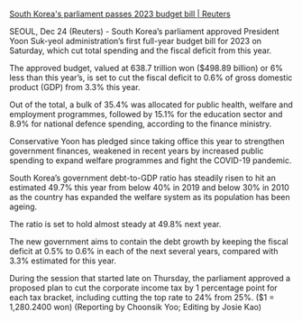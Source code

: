 [South Korea's parliament passes 2023 budget bill | Reuters](https://www.reuters.com/article/southkorea-economy-budget-idUSL4N33D2J0)

SEOUL, Dec 24 (Reuters) - South Korea’s parliament approved President Yoon Suk-yeol administration’s first full-year budget bill for 2023 on Saturday, which cut total spending and the fiscal deficit from this year.

The approved budget, valued at 638.7 trillion won ($498.89 billion) or 6% less than this year’s, is set to cut the fiscal deficit to 0.6% of gross domestic product (GDP) from 3.3% this year.

Out of the total, a bulk of 35.4% was allocated for public health, welfare and employment programmes, followed by 15.1% for the education sector and 8.9% for national defence spending, according to the finance ministry.

Conservative Yoon has pledged since taking office this year to strengthen government finances, weakened in recent years by increased public spending to expand welfare programmes and fight the COVID-19 pandemic.

South Korea’s government debt-to-GDP ratio has steadily risen to hit an estimated 49.7% this year from below 40% in 2019 and below 30% in 2010 as the country has expanded the welfare system as its population has been ageing.

The ratio is set to hold almost steady at 49.8% next year.

The new government aims to contain the debt growth by keeping the fiscal deficit at 0.5% to 0.6% in each of the next several years, compared with 3.3% estimated for this year.

During the session that started late on Thursday, the parliament approved a proposed plan to cut the corporate income tax by 1 percentage point for each tax bracket, including cutting the top rate to 24% from 25%. ($1 = 1,280.2400 won) (Reporting by Choonsik Yoo; Editing by Josie Kao)